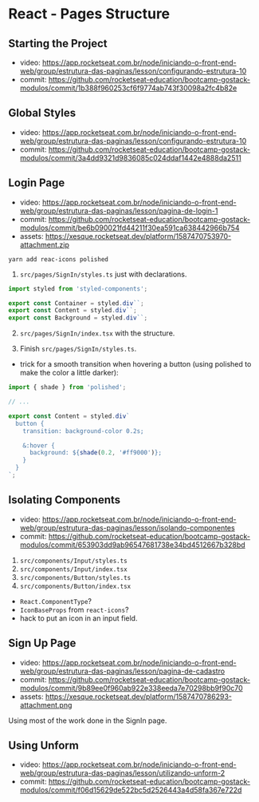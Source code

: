 # React - Pages Structure

## Starting the Project

- video: <https://app.rocketseat.com.br/node/iniciando-o-front-end-web/group/estrutura-das-paginas/lesson/configurando-estrutura-10>
- commit: <https://github.com/rocketseat-education/bootcamp-gostack-modulos/commit/1b388f960253cf6f9774ab743f30098a2fc4b82e>



## Global Styles

- video: <https://app.rocketseat.com.br/node/iniciando-o-front-end-web/group/estrutura-das-paginas/lesson/configurando-estrutura-10>
- commit: <https://github.com/rocketseat-education/bootcamp-gostack-modulos/commit/3a4dd9321d9836085c024ddaf1442e4888da2511>



## Login Page

- video: <https://app.rocketseat.com.br/node/iniciando-o-front-end-web/group/estrutura-das-paginas/lesson/pagina-de-login-1>
- commit: <https://github.com/rocketseat-education/bootcamp-gostack-modulos/commit/be6b090021fd44211f30ea591ca638442966b754>
- assets: <https://xesque.rocketseat.dev/platform/1587470753970-attachment.zip>

```
yarn add reac-icons polished
```

1. `src/pages/SignIn/styles.ts` just with declarations.
```ts
import styled from 'styled-components';

export const Container = styled.div``;
export const Content = styled.div``;
export const Background = styled.div``;
```
2. `src/pages/SignIn/index.tsx` with the structure.

3. Finish `src/pages/SignIn/styles.ts`.

- trick for a smooth transition when hovering a button (using polished to make the color a little darker):
```ts
import { shade } from 'polished';

// ...

export const Content = styled.div`
  button {
    transition: background-color 0.2s;

    &:hover {
      background: ${shade(0.2, '#ff9000')};
    }
  }
`;
```

## Isolating Components

- video: <https://app.rocketseat.com.br/node/iniciando-o-front-end-web/group/estrutura-das-paginas/lesson/isolando-componentes>
- commit: <https://github.com/rocketseat-education/bootcamp-gostack-modulos/commit/653903dd9ab96547681738e34bd4512667b328bd>

1. `src/components/Input/styles.ts`
2. `src/components/Input/index.tsx`
3. `src/components/Button/styles.ts`
4. `src/components/Button/index.tsx`

- `React.ComponentType`?
- `IconBaseProps` from `react-icons`?
- hack to put an icon in an input field.

## Sign Up Page

- video: <https://app.rocketseat.com.br/node/iniciando-o-front-end-web/group/estrutura-das-paginas/lesson/pagina-de-cadastro>
- commit: <https://github.com/rocketseat-education/bootcamp-gostack-modulos/commit/9b89ee0f960ab922e338eeda7e70298bb9f90c70>
- assets: <https://xesque.rocketseat.dev/platform/1587470786293-attachment.png>

Using most of the work done in the SignIn page.


## Using Unform

- video: <https://app.rocketseat.com.br/node/iniciando-o-front-end-web/group/estrutura-das-paginas/lesson/utilizando-unform-2>
- commit: <https://github.com/rocketseat-education/bootcamp-gostack-modulos/commit/f06d15629de522bc5d2526443a4d58fa367e722d>


